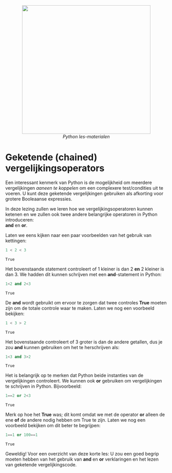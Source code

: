 <center>
    <img src='https://intecbrussel.be/img/logo3.png' width='400px' height='auto'/>
    <br/>
    <em>Python les-materialen</em>
</center>

# Geketende (chained) vergelijkingsoperators

Een interessant kenmerk van Python is de mogelijkheid om meerdere vergelijkingen *aaneen te koppelen* om een complexere test/condities uit te voeren. 
U kunt deze geketende vergelijkingen gebruiken als afkorting voor grotere Booleaanse expressies.

In deze lezing zullen we leren hoe we vergelijkingsoperatoren kunnen ketenen en we zullen ook twee andere belangrijke operatoren in Python introduceren: 
<br/>  **and** en **or**.

Laten we eens kijken naar een paar voorbeelden van het gebruik van kettingen:


```python
1 < 2 < 3
```




    True



Het bovenstaande statement controleert of 1 kleiner is dan 2 **en** 2 kleiner is dan 3. We hadden dit kunnen schrijven met een **and**-statement in Python:


```python
1<2 and 2<3
```




    True



De **and** wordt gebruikt om ervoor te zorgen dat twee controles **True** moeten zijn om de totale controle waar te maken. Laten we nog een voorbeeld bekijken:


```python
1 < 3 > 2
```




    True



Het bovenstaande controleert of 3 groter is dan de andere getallen, dus je zou **and** kunnen gebruiken om het te herschrijven als:


```python
1<3 and 3>2
```




    True



Het is belangrijk op te merken dat Python beide instanties van de vergelijkingen controleert. We kunnen ook **or** gebruiken om vergelijkingen te schrijven in Python. Bijvoorbeeld:


```python
1==2 or 2<3
```




    True



Merk op hoe het **True** was; dit komt omdat we met de operator **or** alleen de ene **of** de andere nodig hebben om True te zijn. Laten we nog een voorbeeld bekijken om dit beter te begrijpen:


```python
1==1 or 100==1
```




    True



Geweldig! Voor een overzicht van deze korte les: U zou een goed begrip moeten hebben van het gebruik van **and** en **or** verklaringen en het lezen van geketende vergelijkingscode.

